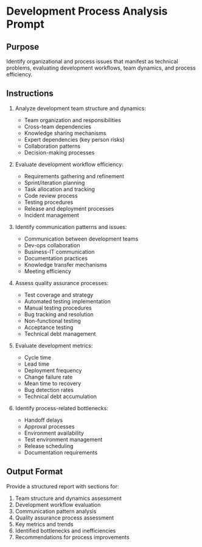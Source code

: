 # Development Process Analysis Prompt

## Purpose
Identify organizational and process issues that manifest as technical problems, evaluating development workflows, team dynamics, and process efficiency.

## Instructions
1. Analyze development team structure and dynamics:
   - Team organization and responsibilities
   - Cross-team dependencies
   - Knowledge sharing mechanisms
   - Expert dependencies (key person risks)
   - Collaboration patterns
   - Decision-making processes

2. Evaluate development workflow efficiency:
   - Requirements gathering and refinement
   - Sprint/iteration planning
   - Task allocation and tracking
   - Code review process
   - Testing procedures
   - Release and deployment processes
   - Incident management

3. Identify communication patterns and issues:
   - Communication between development teams
   - Dev-ops collaboration
   - Business-IT communication
   - Documentation practices
   - Knowledge transfer mechanisms
   - Meeting efficiency

4. Assess quality assurance processes:
   - Test coverage and strategy
   - Automated testing implementation
   - Manual testing procedures
   - Bug tracking and resolution
   - Non-functional testing
   - Acceptance testing
   - Technical debt management

5. Evaluate development metrics:
   - Cycle time
   - Lead time
   - Deployment frequency
   - Change failure rate
   - Mean time to recovery
   - Bug detection rates
   - Technical debt accumulation

6. Identify process-related bottlenecks:
   - Handoff delays
   - Approval processes
   - Environment availability
   - Test environment management
   - Release scheduling
   - Documentation requirements

## Output Format
Provide a structured report with sections for:
1. Team structure and dynamics assessment
2. Development workflow evaluation
3. Communication pattern analysis
4. Quality assurance process assessment
5. Key metrics and trends
6. Identified bottlenecks and inefficiencies
7. Recommendations for process improvements